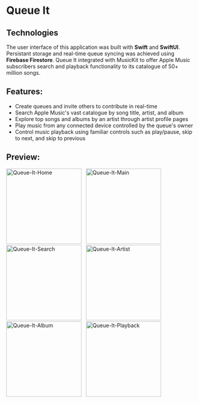# Queue It

## Technologies
The user interface of this application was built with **Swift** and **SwiftUI**. Persistant storage and real-time queue syncing was achieved using **Firebase Firestore**. Queue It integrated with MusicKit to offer Apple Music subscribers search and playback functionality to its catalogue of 50+ million songs.

## Features:
  * Create queues and invite others to contribute in real-time
  * Search Apple Music's vast catalogue by song title, artist, and album
  * Explore top songs and albums by an artist through artist profile pages
  * Play music from any connected device controlled by the queue's owner
  * Control music playback using familiar controls such as play/pause, skip to next, and skip to previous
  
## Preview:
<img width="200" alt="Queue-It-Home" src="https://user-images.githubusercontent.com/23081661/181113251-ed6630bf-48b6-40aa-8fd2-8854842cb18f.PNG">&nbsp;&nbsp;&nbsp;<img width="200" alt="Queue-It-Main" src="https://user-images.githubusercontent.com/23081661/181113356-ee2fceb7-582b-498e-bb5f-3f6ade1adb05.PNG">&nbsp;&nbsp;&nbsp;<img width="200" alt="Queue-It-Search" src="https://user-images.githubusercontent.com/23081661/181113382-997d7522-257d-45c0-a0aa-a975f7c4a1b0.PNG">&nbsp;&nbsp;&nbsp;<img width="200" alt="Queue-It-Artist" src="https://user-images.githubusercontent.com/23081661/181113405-0d14df84-917d-42fe-91f1-e23a85216e28.PNG">&nbsp;&nbsp;&nbsp;<img width="200" alt="Queue-It-Album" src="https://user-images.githubusercontent.com/23081661/181113425-fa81f41e-9b90-4a18-b7c5-20dabfb75cab.PNG">&nbsp;&nbsp;&nbsp;<img width="200" alt="Queue-It-Playback" src="https://user-images.githubusercontent.com/23081661/181113453-16022be7-e526-4260-8680-126e1868297c.PNG">&nbsp;&nbsp;&nbsp;
